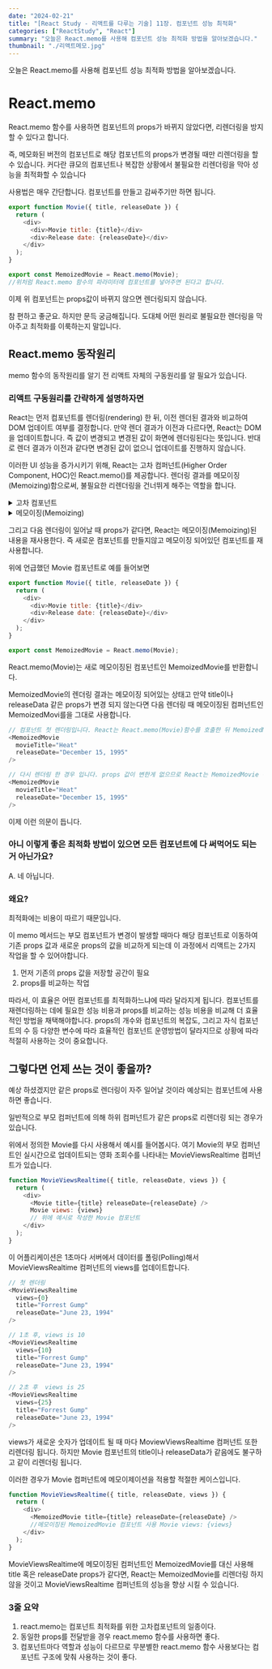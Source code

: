 ```yaml
---
date: "2024-02-21"
title: "[React Study - 리액트를 다루는 기술] 11장. 컴포넌트 성능 최적화"
categories: ["ReactStudy", "React"]
summary: "오늘은 React.memo를 사용해 컴포넌트 성능 최적화 방법을 알아보겠습니다."
thumbnail: "./리액트메모.jpg"
---
```


오늘은 React.memo를 사용해 컴포넌트 성능 최적화 방법을 알아보겠습니다.

# React.memo

React.memo 함수를 사용하면 컴포넌트의 props가 바뀌지 않았다면, 리렌더링을 방지할 수 있다고 합니다.

즉, 메모화된 버전의 컴포넌트로 해당 컴포넌트의 props가 변경될 때만 리렌더링을 할 수 있습니다.
커다란 큐모의 컴포넌트나 복잡한 상황에서 불필요한 리렌더링을 막아 성능을 최적화할 수 있습니다

사용법은 매우 간단합니다. 컴포넌트를 만들고 감싸주기만 하면 됩니다.

```js
export function Movie({ title, releaseDate }) {
  return (
    <div>
      <div>Movie title: {title}</div>
      <div>Release date: {releaseDate}</div>
    </div>
  );
}

export const MemoizedMovie = React.memo(Movie);
//위처럼 React.memo 함수의 파라미터에 컴포넌트를 넣어주면 된다고 합니다.
```

이제 위 컴포넌트는 props값이 바뀌지 않으면 렌더링되지 않습니다.

참 편하고 좋군요. 하지만 문득 궁금해집니다. 도대체 어떤 원리로 불필요한 렌더링을 막아주고 최적화를 이룩하는지 말입니다.

## React.memo 동작원리

memo 함수의 동작원리를 알기 전 리액트 자체의 구동원리를 알 필요가 있습니다.

### 리액트 구동원리를 간략하게 설명하자면

React는 먼저 컴포넌트를 렌더링(rendering) 한 뒤, 이전 렌더된 결과와 비교하여 DOM 업데이트 여부를 결정합니다. 만약 렌더 결과가 이전과 다르다면, React는 DOM을 업데이트합니다. 즉 값이 변경되고 변경된 값이 화면에 렌더링된다는 뜻입니다.
반대로 렌더 결과가 이전과 같다면 변경된 값이 없으니 업데이트를 진행하지 않습니다.

이러한 UI 성능을 증가시키기 위해, React는 고차 컴퍼넌트(Higher Order Component, HOC)인 React.memo()를 제공합니다. 렌더링 결과를 메모이징(Memoizing)함으로써, 불필요한 리렌더링을 건너뛰게 해주는 역할을 합니다.

<details>

<summary>고차 컴포넌트</summary>

<div markdown="1">

고차 컴포넌트란

- 컴포넌트 로직을 재사용하기 위한 React의 고급 기술입니다.
- 고차 컴포넌트(HOC)는 React API의 일부가 아니며, React의 구성적 특성에서 나오는 패턴이라고 합니다.
- 즉 고차 컴포넌트는 컴포넌트를 가져와 새 컴포넌트를 반환하는 함수입니다.

</div>

</details>

<details>

<summary>메모이징(Memoizing)</summary>

<div markdown="1">

메모이징이란

- memoization은 기존에 수행한 연산의 결과 값을 어딘가에 저장해두고 동일한 입력이 들어오면 재활용하는 프로그래밍 기법을 말합니다.
- 말 그대로 메모한 내용을 재사용한다 이해해도 좋을 것 같습니다.
- memoization을 적절히 사용하면 중복 연산을 피할 수 있기 때문에 메모리를 조금 더 쓰더라도 애플리케이션의 성능 최적화가 가능합니다.

</div>

</details>

그리고 다음 렌더링이 일어날 때 props가 같다면, React는 메모이징(Memoizing)된 내용을 재사용한다.
즉 새로운 컴포넌트를 만들지않고 메모이징 되어있던 컴포넌트를 재사용합니다.

위에 언급했던 Movie 컴포넌트로 예를 들어보면

```js
export function Movie({ title, releaseDate }) {
  return (
    <div>
      <div>Movie title: {title}</div>
      <div>Release date: {releaseDate}</div>
    </div>
  );
}

export const MemoizedMovie = React.memo(Movie);
```

React.memo(Movie)는 새로 메모이징된 컴포넌트인 MemoizedMovie를 반환합니다.

MemoizedMovie의 렌더링 결과는 메모이징 되어있는 상태고 만약 title이나 releaseData 같은 props가 변경 되지 않는다면 다음 렌더링 때 메모이징된 컴퍼넌트인 MemoizedMovi를을 그대로 사용합니다.

```js
// 컴포넌트 첫 렌더링입니다. React는 React.memo(Movie)함수를 호출한 뒤 MemoizedMovie 컴포넌트를 반환합니다.
<MemoizedMovie
  movieTitle="Heat"
  releaseDate="December 15, 1995"
/>

// 다시 렌더링 한 경우 입니다. props 값이 변한게 없으므로 React는 MemoizedMovie 컴포넌트를 그대로 사용하고 리렌더링을 하지않습니다.
<MemoizedMovie
  movieTitle="Heat"
  releaseDate="December 15, 1995"
/>
```

이제 이런 의문이 듭니다.

### 아니 이렇게 좋은 최적화 방법이 있으면 모든 컴포넌트에 다 써먹어도 되는거 아닌가요?

A. 네 아닙니다.

### 왜요?

최적화에는 비용이 따르기 때문입니다.

이 memo 메서드는 부모 컴포넌트가 변경이 발생할 때마다 해당 컴포넌트로 이동하여 기존 props 값과 새로운 props의 값을 비교하게 되는데 이 과정에서 리액트는 2가지 작업을 할 수 있어야합니다.

1. 먼저 기존의 props 값을 저장할 공간이 필요
2. props를 비교하는 작업

따라서, 이 효율은 어떤 컴포넌트를 최적화하느냐에 따라 달라지게 됩니다.
컴포넌트를 재렌더링하는 데에 필요한 성능 비용과 props를 비교하는 성능 비용을 비교해 더 효율적인 방법을 채택해야합니다.
props의 개수와 컴포넌트의 복잡도, 그리고 자식 컴포넌트의 수 등 다양한 변수에 따라 효율적인 컴포넌트 운영방법이 달라지므로 상황에 따라 적절히 사용하는 것이 중요합니다.

## 그렇다면 언제 쓰는 것이 좋을까?

예상 하셨겠지만 같은 props로 렌더링이 자주 일어날 것이라 예상되는 컴포넌트에 사용하면 좋습니다.

일반적으로 부모 컴퍼넌트에 의해 하위 컴퍼넌트가 같은 props로 리렌더링 되는 경우가 있습니다.

위에서 정의한 Movie를 다시 사용해서 예시를 들어봅시다.
여기 Movie의 부모 컴퍼넌트인 실시간으로 업데이트되는 영화 조회수를 나타내는 MovieViewsRealtime 컴퍼넌트가 있습니다.

```js
function MovieViewsRealtime({ title, releaseDate, views }) {
  return (
    <div>
      <Movie title={title} releaseDate={releaseDate} />
      Movie views: {views}
      // 위에 예시로 작성한 Movie 컴포넌트
    </div>
  );
}
```

이 어플리케이션은 1초마다 서버에서 데이터를 폴링(Polling)해서 MovieViewsRealtime 컴퍼넌트의 views를 업데이트합니다.

```js
// 첫 렌더링
<MovieViewsRealtime
  views={0}
  title="Forrest Gump"
  releaseDate="June 23, 1994"
/>

// 1초 후, views is 10
<MovieViewsRealtime
  views={10}
  title="Forrest Gump"
  releaseDate="June 23, 1994"
/>

// 2초 후  views is 25
<MovieViewsRealtime
  views={25}
  title="Forrest Gump"
  releaseDate="June 23, 1994"
/>
```

views가 새로운 숫자가 업데이트 될 때 마다 MoviewViewsRealtime 컴퍼넌트 또한 리렌더링 됩니다. 하지만 Movie 컴포넌트의 title이나 releaseData가 같음에도 불구하고 같이 리렌더링 됩니다.

이러한 경우가 Movie 컴퍼넌트에 메모이제이션을 적용할 적절한 케이스입니다.

```js
function MovieViewsRealtime({ title, releaseDate, views }) {
  return (
    <div>
      <MemoizedMovie title={title} releaseDate={releaseDate} />
      //메모이징된 MemoizedMovie 컴포넌트 사용 Movie views: {views}
    </div>
  );
}
```

MovieViewsRealtime에 메모이징된 컴퍼넌트인 MemoizedMovie를 대신 사용해 title 혹은 releaseDate props가 같다면, React는 MemoizedMovie를 리렌더링 하지 않을 것이고 MovieViewsRealtime 컴퍼넌트의 성능을 향상 시킬 수 있습니다.

### 3줄 요약

1. react.memo는 컴포넌트 최적화를 위한 고차컴포넌트의 일종이다.
2. 동일한 props를 전달받을 경우 react.memo 함수를 사용하면 좋다.
3. 컴포넌트마다 역할과 성능이 다르므로 무분별한 react.memo 함수 사용보다는 컴포넌트 구조에 맞춰 사용하는 것이 좋다.
